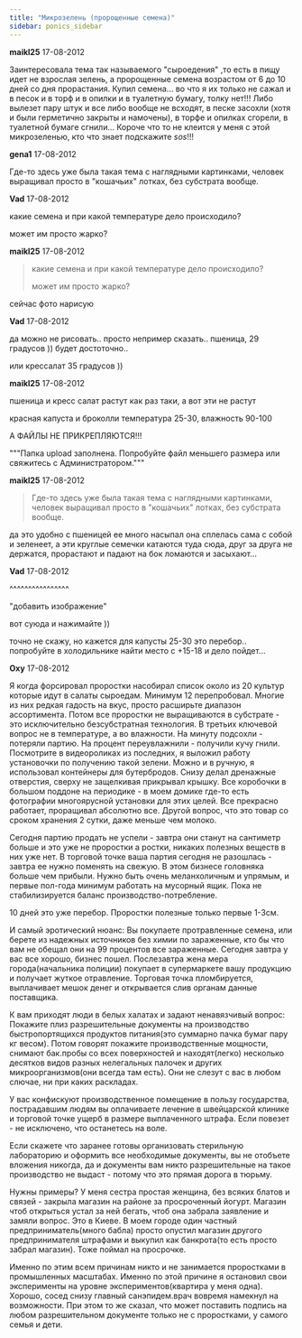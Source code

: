 ```yaml
---
title: "Микрозелень (пророщенные семена)"
sidebar: ponics_sidebar
---
```


**maikl25** 17-08-2012

Заинтересовала тема так называемого "сыроедения" ,то есть в пищу идет не взрослая зелень, а пророщенные семена возрастом от 6 до 10 дней со дня прорастания. Купил семена... во что я их только не сажал и в песок и в торф и в опилки и в туалетную бумагу, толку нет!!! Либо вылезет пару штук и все либо вообще не всходят, в песке засохли (хотя и были герметично закрыты и намочены), в торфе и опилках сгорели, в туалетной бумаге сгнили... Короче что то не клеится у меня с этой микрозеленью, кто что знает подскажите *sos*!!!


**gena1** 17-08-2012

Где-то здесь уже была такая тема с наглядными картинками, человек выращивал просто в "кошачьих" лотках, без субстрата вообще.


**Vad** 17-08-2012

какие семена и при какой температуре дело происходило?

может им просто жарко?


**maikl25** 17-08-2012

> какие семена и при какой температуре дело происходило?
> 
> может им просто жарко?

сейчас фото нарисую 


**Vad** 17-08-2012

да можно не рисовать.. просто непример сказать.. пшеница, 29 градусов )) будет достоточно..

или крессалат 35 градусов ))


**maikl25** 17-08-2012

пшеница и кресс салат растут как раз таки, а вот эти не растут

красная капуста и броколли температура 25-30, влажность 90-100

А ФАЙЛЫ НЕ ПРИКРЕПЛЯЮТСЯ!!!

"""Папка upload заполнена. Попробуйте файл меньшего размера или свяжитесь с Администратором."""


**maikl25** 17-08-2012

> Где-то здесь уже была такая тема с наглядными картинками, человек выращивал просто в "кошачьих" лотках, без субстрата вообще.

да это удобно с пшеницей ее много насыпал она сплелась сама с собой и зеленеет, а эти круглые семечки катаются туда сюда, друг за друга не держатся, прорастают и падают на бок ломаются и засыхают...


**Vad** 17-08-2012

^^^^^^^^^^^^^^^^

"добавить изображение"

вот суюда и нажимайте ))

точно не скажу, но кажется для капусты 25-30 это перебор.. попробуйте в холодильнике найти место с +15-18 и дело пойдет...


**Oxy** 17-08-2012

Я когда форсировал проростки насобирал список около из 20 культур которые идут в салаты сыроедам. Минимум 12 перепробовал. Многие из них редкая гадость на вкус, просто расширьте диапазон ассортимента. Потом все проростки не выращиваются в субстрате - это исключительно безсубстратная технология. В третьих ключевой вопрос не в температуре, а во влажности. На минуту подсохли - потеряли партию. На процент переувлажнили - получили кучу гнили. Посмотрите в видеороликах из последних, я выложил работу установочки по получению такой зелени. Можно и в ручную, я использовал контейнеры для бутербродов. Снизу делал дренажные отверстия, сверху не защелкивая прикрывал крышку. Все коробочки в большом поддоне на периодике - в моем домике где-то есть фотографии многоярусной установки для этих целей. Все прекрасно работает, проращивал абсолютно все. Другой вопрос, что это товар со сроком хранения 2 сутки, даже меньше чем молоко. 

Сегодня партию продать не успели - завтра они станут на сантиметр больше и это уже не проростки а ростки, никаких полезных веществ в них уже нет. В торговой точке ваша партия сегодня не разошлась - завтра ее нужно поменять на свежую. В этом бизнесе головняка больше чем прибыли. Нужно быть очень меланхоличным и упрямым, и первые пол-года минимум работать на мусорный ящик. Пока не стабилизируется баланс производство-потребление.

10 дней это уже перебор. Проростки полезные только первые 1-3см.

И самый эротический нюанс: Вы покупаете протравленные семена, или берете из надежных источников без химии по зараженные, кто бы что вам не обещал они на 99 процентов все зараженные. Сегодня завтра у вас все хорошо, бизнес пошел. Послезавтра жена мера города(начальника полиции) покупает в супермаркете вашу продукцию и получает жуткое отравление. Торговая точка пломбируется, выплачивает мешок денег и открывается слив органам данные поставщика.

К вам приходят люди в белых халатах и задают ненавязчивый вопрос: Покажите плиз разрешительные документы на производство быстропортящихся продуктов питания(это суммарно пачка бумаг пару кг весом). Потом говорят покажите производственные мощности, снимают бак.пробы со всех поверхностей и находят(легко) несколько десятков видов разных нелегальных палочек и других микроорганизмов(они всегда там есть). Они не слезут с вас в любом слючае, ни при каких раскладах.

У вас конфискуют производственное помещение в пользу государства, пострадавшим людям вы оплачиваете лечение в швейцарской клинике и торговой точке ущерб в размере выплаченного штрафа. Если повезет - не исключено, что останетесь на воле.

Если скажете что заранее готовы организовать стерильную лабораторию и оформить все необходимые документы, вы не отобъете вложения никогда, да и документы вам никто разрешительные на такое производство не выдаст - потому что это прямая дорога в тюрьму.

Нужны примеры? У меня сестра простая женщина, без всяких блатов и связей - закрыла магазин на районе за просроченный йогурт. Магазин чтоб открыться устал за ней бегать, чтоб она забрала заявление и замяли вопрос. Это в Киеве. В моем городе один частный предприниматель(много бабла) просто опустил магазин другого предпринимателя штрафами и выкупил как банкрота(то есть просто забрал магазин). Тоже поймал на просрочке.

Именно по этим всем причинам никто и не занимается проростками в промышленных масштабах. Именно по этой причине я остановил свои эксперименты на уровне экспериментов(квартира у меня одна). Хорошо, сосед снизу главный санэпидем.врач вовремя намекнул на возможности. При этом то же сказал, что может поставить подпись на любом разрешительном документе только не с проростками, у самого семья и дети.


